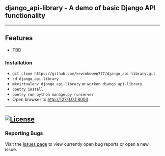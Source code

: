 ## django_api-library  - A demo of basic Django API functionality

---
## Features
 - TBD

### Installation
 - `git clone https://github.com/kevinbowen777/django_api-library.git`
 - `cd django_api-library`
 - `mkvirtualenv django_api-library` or  `workon django_api-library`
 - `poetry install`
 - `poetry run python manage.py runserver`
 - Open browser to http://127.0.0.1:8000

---
[![License](https://img.shields.io/badge/license-MIT-green)](https://github.com/kevinbowen777/django_api-library/blob/master/LICENSE)
---
### Reporting Bugs

   Visit the [Issues page](https://github.com/kevinbowen777/django_api-library/issues)
      to view currently open bug reports or open a new issue.
